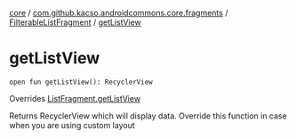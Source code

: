 [core](../../index.md) / [com.github.kacso.androidcommons.core.fragments](../index.md) / [FilterableListFragment](index.md) / [getListView](./get-list-view.md)

# getListView

`open fun getListView(): RecyclerView`

Overrides [ListFragment.getListView](../-list-fragment/get-list-view.md)

Returns RecyclerView which will display data.
Override this function in case when you are using custom layout

